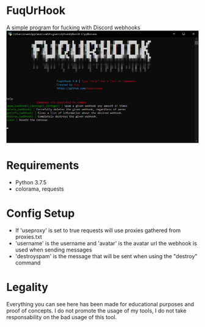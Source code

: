 # FuqUrHook
A simple program for fucking with Discord webhooks
![](https://github.com/riaaaaaaaa/FuqUrHook/blob/master/screenie.png?raw=true)

# Requirements
  - Python 3.7.5
  - colorama, requests

# Config Setup
  - If 'useproxy' is set to true requests will use proxies gathered from proxies.txt
  - 'username' is the username and 'avatar' is the avatar url the webhook is used when sending messages
  - 'destroyspam' is the message that will be sent when using the "destroy" command

# Legality
Everything you can see here has been made for educational purposes and proof of concepts. I do not promote the usage of my tools, I do not take responsability on the bad usage of this tool.
